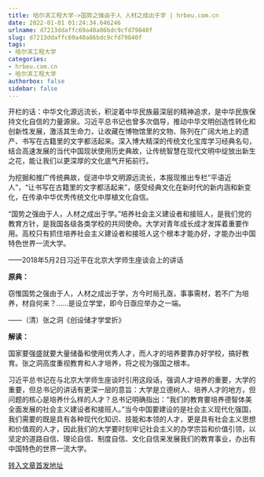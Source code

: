 ```yaml
---
title: 哈尔滨工程大学->国势之强由于人 人材之成出于学 | hrbeu.com.cn
date: 2022-01-01 01:24:34.646246
urlname: d7213ddaffc69a40a86bdc9cfd79840f
slug: d7213ddaffc69a40a86bdc9cfd79840f
tags: 
- 哈尔滨工程大学
categories:
- hrbeu.com.cn
- 哈尔滨工程大学
authorbox: false
sidebar: false
---
```

开栏的话：中华文化源远流长，积淀着中华民族最深层的精神追求，是中华民族保持文化自信的力量源泉。习近平总书记也曾多次倡导，推动中华文明创造性转化和创新性发展，激活其生命力，让收藏在博物馆里的文物、陈列在广阔大地上的遗产、书写在古籍里的文字都活起来。深入博大精深的传统文化宝库学习经典名句，结合高速发展的当代中国现状使用历史典故，让传统智慧在现代文明中绽放出新生之花，能让我们以更深厚的文化底气开拓前行。
<!--more-->


为挖掘和推广传统典故，促进中华文明源远流长，本报现推出专栏“平语近人”，“让书写在古籍里的文字都活起来”，感受经典文化在新时代的新内涵和新变化，在传承中华优秀传统文化中厚植文化自信。

“国势之强由于人，人材之成出于学。”培养社会主义建设者和接班人，是我们党的教育方针，是我国各级各类学校的共同使命。大学对青年成长成才发挥着重要作用。高校只有抓住培养社会主义建设者和接班人这个根本才能办好，才能办出中国特色世界一流大学。

——2018年5月2日习近平在北京大学师生座谈会上的讲话

**原典：**

窃惟国势之强由于人，人材之成出于学，方今时局孔亟，事事需材，若不广为培养，材自何来？……是设立学堂，即今日亟应举办之一端。

——（清）张之洞《创设储才学堂折》

**解读：**

国家要强盛就要大量储备和使用优秀人才，而人才的培养要靠办好学校，搞好教育。张之洞高度重视教育和人才培养，将之视为强国之根本。

习近平总书记在与北京大学师生座谈时引用这段话，强调人才培养的重要，大学的重要，但总书记的讲话有更深一层的意旨：大学是立德树人、培养人才的地方，但问题的核心是培养什么样的人才？总书记明确指出：“我们的教育要培养德智体美全面发展的社会主义建设者和接班人。”当今中国要建设的是社会主义现代化强国，我们需要的既是具有各种现代化知识、技能和本领的人才，更是具有社会主义思想和价值观的人才，因此我们的大学要时刻牢记社会主义的办学宗旨和价值引领，以坚定的道路自信、理论自信、制度自信、文化自信来发展我们的教育事业，办出有中国特色的世界一流大学。



[转入文章首发地址](http://gongxue.cn/info/1015/69349.htm)